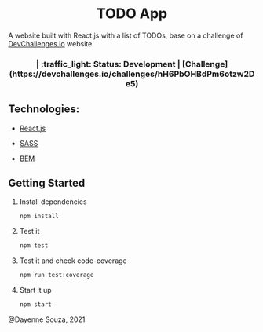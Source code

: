 <h1 align="center"> TODO App</h1>

<!-- [![Netlify Status](https://api.netlify.com/api/v1/badges/e0b48c89-05f3-4136-87f7-20e07e8d999b/deploy-status)](https://app.netlify.com/sites/day-apod/deploys) -->

A website built with React.js with a list of TODOs, base on a challenge of [DevChallenges.io](DevChallenges.io) website.

<div align="center">
  <h3>
    <!-- <a href="https://day-apod.netlify.app/">
      :computer: Demo
    </a> -->
    <span>|</span>
    :traffic_light: Status: Development 
    <span>|</span>
    [Challenge](https://devchallenges.io/challenges/hH6PbOHBdPm6otzw2De5)
  </h3>
</div>

<h2> Technologies:</h2>

- [React.js](https://reactjs.org/)

- [SASS](https://sass-lang.com/)

- [BEM](http://getbem.com/)

<h2> Getting Started</h2>

1. Install dependencies

   ```bash
   npm install
   ```

2. Test it

   ```bash
   npm test
   ```

3. Test it and check code-coverage

   ```bash
   npm run test:coverage
   ```

4. Start it up

   ```bash
   npm start
   ```


@Dayenne Souza, 2021

